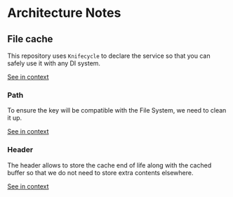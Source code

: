 [//]: # ( )
[//]: # (This file is automatically generated by the `jsarch`)
[//]: # (module. Do not change it elsewhere, changes would)
[//]: # (be overriden.)
[//]: # ( )
# Architecture Notes



## File cache

This repository uses `Knifecycle` to declare the service so that
 you can safely use it with any DI system.

[See in context](./src/index.js#L14-L18)



### Path

To ensure the key will be compatible with the File System, we need
 to clean it up.

[See in context](./src/index.js#L319-L323)



### Header

The header allows to store the cache end of life along
 with the cached buffer so that we do not need to store
 extra contents elsewhere.

[See in context](./src/index.js#L328-L333)

